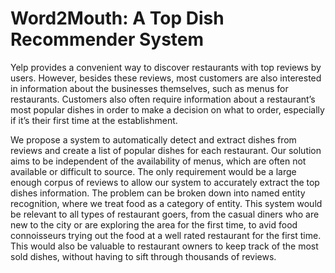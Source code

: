 # Word2Mouth: A Top Dish Recommender System
Yelp provides a convenient way to discover restaurants with top reviews by users. However, besides these reviews, most customers are also interested in information about the businesses themselves, such as menus for restaurants. Customers
also often require information about a restaurant’s most popular dishes in order to make a decision on what to order, especially if it’s their first time at the establishment. 

We propose a system to automatically detect and extract dishes from reviews and create a list of popular dishes for each restaurant. Our solution aims to be independent of the availability of menus, which are often not available or difficult
to source. The only requirement would be a large enough corpus of reviews to allow our system to accurately extract the top dishes information. The problem can be broken down into named entity recognition, where we treat food as a category of
entity. This system would be relevant to all types of restaurant goers, from the casual diners who are new to the city or are exploring the area for the first time, to avid food connoisseurs trying out the food at a well rated restaurant for the first time. This would also be valuable to restaurant owners to keep track of the most sold dishes, without having to sift through thousands of reviews.
